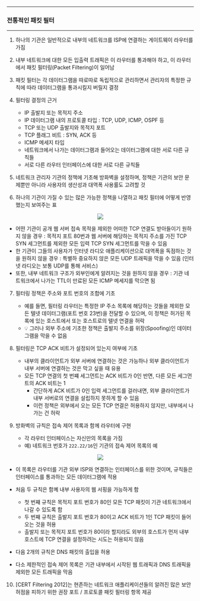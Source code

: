 -----
### 전통적인 패킷 필터
-----
1. 하나의 기관은 일반적으로 내부의 네트워크를 ISP에 연결하는 게이트웨이 라우터를 가짐
2. 내부 네트워크에 대한 모든 입출력 트래픽은 이 라우터를 통과해야 하고, 이 라우터에서 패킷 필터링(Packet Filtering)이 일어남
3. 패킷 필터는 각 데이터그램을 따로따로 독립적으로 관리하면서 관리자의 특정한 규칙에 따라 데이터그램을 통과시킬지 버릴지 결정
4. 필터링 결정의 근거
   - IP 출발지 또는 목적지 주소
   - IP 데이터그램 내의 프로토콜 타입 : TCP, UDP, ICMP, OSPF 등
   - TCP 또는 UDP 출발지와 목적지 포트
   - TCP 플래그 비트 : SYN, ACK 등
   - ICMP 메세지 타입
   - 네트워크에서 나가는 데이터그램과 들어오는 데이터그램에 대한 서로 다른 규칙들
   - 서로 다른 라우터 인터페이스에 대한 서로 다른 규칙들

5. 네트워크 관리자 기관의 정책에 기초해 방화벽을 설정하며, 정책은 기관의 보안 문제뿐만 아니라 사용자의 생산성과 대역폭 사용률도 고려할 것
6. 하나의 기관이 가질 수 있는 많은 가능한 정책을 나열하고 패킷 필터에 어떻게 반영했는지 보여주는 표
<div align="center">
<img src="https://github.com/user-attachments/assets/a301f890-cf11-4325-a37a-179ffa390c50">
</div>

  - 어떤 기관이 공개 웹 서버 접속 목적을 제외한 어떠한 TCP 연결도 받아들이기 원하지 않을 경우 : 목적지 포트 80번과 웹 서버에 해당하는 목적지 주소를 가진 TCP SYN 세그먼트를 제외한 모든 입력 TCP SYN 세그먼트를 막을 수 있음
  - 한 기관이 그들의 사용자가 인터넷 라디오 애플리케이션으로 대역폭을 독점하는 것을 원하지 않을 경우 : 특별하 중요하지 않은 모든 UDP 트래픽을 막을 수 있음 (인터넷 라디오는 보통 UDP를 통해 서비스)
  - 또한, 내부 네트워크 구조가 외부인에게 알려지는 것을 원하지 않을 경우 : 기관 네트워크에서 나가는 TTL이 만료된 모든 ICMP 메세지를 막으면 됨

7. 필터링 정책은 주소와 포트 번호의 조합에 기초
   - 예를 들면, 필터링 라우터는 특정한 IP 주소 목록에 해당하는 것들을 제외한 모든 텔넷 데이터그램(포트 번호 23번)을 전달할 수 있으며, 이 정책은 허가된 목록에 있는 호스트에서 또는 호스트로의 텔넷 연결을 허락
   - 💡 그러나 외부 주소에 기초한 정책은 출발지 주소를 위장(Spoofing)인 데이터그램을 막을 수 없음

8. 필터링은 TCP ACK 비트가 설정되어 있는지 여부에 기초
   - 내부의 클라이언트가 외부 서버에 연결하는 것은 가능하나 외부 클라이언트가 내부 서버에 연결하는 것은 막고 싶을 때 유용
   - 모든 TCP 연결의 첫 번쨰 세그먼트는 ACK 비트가 0인 반면, 다른 모든 세그먼트의 ACK 비트는 1
     + 간단하게 ACK 비트가 0인 입력 세그먼트를 걸러내면, 외부 클라이언트가 내부 서버로의 연결을 설립하지 못하게 할 수 있음
     + 이런 정책은 외부에서 오는 모든 TCP 연결은 허용하지 않지만, 내부에서 나가는 건 허락

9. 방화벽의 규칙은 접속 제어 목록과 함께 라우터에 구현
   - 각 라우터 인터페이스는 자신만의 목록을 가짐
   - 예) 네트워크 번호가 ```222.22/16```인 기관의 접속 제어 목록의 예
<div align="center">
<img src="https://github.com/user-attachments/assets/147d359b-6738-4ddf-b004-b3ec21b6a1d3">
</div>

   - 이 목록은 라우터를 기관 외부 ISP와 연결하는 인터페이스를 위한 것이며, 규칙들은 인터페이스를 통과하는 모든 데이터그램에 적용
   - 처음 두 규칙은 함꼐 내부 사용자의 웹 서핑을 가능하게 함
     + 첫 번쨰 규칙은 목적지 포트 번호가 80인 모든 TCP 패킷이 기관 네트워크에서 나갈 수 있도록 함
     + 두 번째 규칙은 출발지 포트 번호가 80이고 ACK 비트가 1인 TCP 패킷이 들어오는 것을 허용
     + 출발지 또는 목적지 포트 번호가 80이라 할지라도 외부의 호스트가 먼저 내부 호스트에 TCP 연결을 설정하려는 시도는 허용되지 않음

   - 다음 2개의 규칙은 DNS 패킷의 출입을 허용
   - 다소 제한적인 접속 제어 목록은 기관 내부에서 시작된 웹 트래픽과 DNS 트래픽을 제외한 모든 트래픽을 막음

10. [CERT Filtering 2012]는 현존하는 네트워크 애플리케이션들의 알려진 많은 보안 허점을 피하기 위한 권장 포트 / 프로토콜 패킷 필터링 항목 제공
